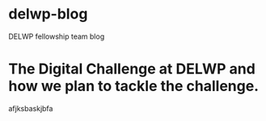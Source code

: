 # delwp-blog
DELWP fellowship team blog

# The Digital Challenge at DELWP and how we plan to tackle the challenge.

afjksbaskjbfa
